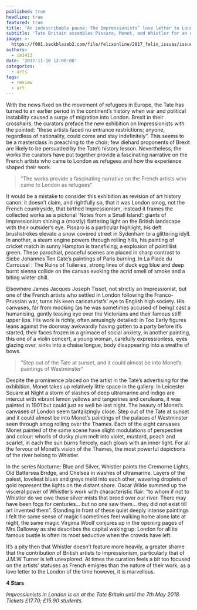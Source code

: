 ```yaml
---
published: true
headline: true
featured: true
title: 'An indescribable pause: The Impressionists’ love letter to London'
subtitle: 'Tate Britain assembles Pissaro, Monet, and Whistler for an ode to the capital.'
image: >-
  https://f001.backblazeb2.com/file/felixonline/2017_felix_issues/issue_1675/1675_arts_whistler+2.jpg
authors:
  - im1413
date: '2017-11-10 12:00:00'
categories:
  - arts
tags:
  - review
  - art
---
```

With the news fixed on the movement of refugees in Europe, the Tate has turned to an earlier period in the continent’s history when war and political instability caused a surge of migration into London. Brexit in their crosshairs, the curators preface the new exhibition on Impressionists with the pointed: “these artists faced no entrance restrictions; anyone, regardless of nationality, could come and stay indefinitely”. This seems to be a masterclass in  preaching to the choir; few diehard proponents of Brexit are likely to be persuaded by the Tate’s history lesson. Nevertheless, the works the curators have put together provide a fascinating narrative on the French artists who came to London as refugees and how the experience shaped their work.

> “The works provide a fascinating narrative on the French artists who came to London as refugees”

It would be a mistake to consider this exhibition as revision of art history canon: it doesn’t claim, and rightfully so, that  it was London smog, not the French countryside, that birthed Impressionism, instead it frames the collected works as a pictorial ‘Notes from a Small Island’: giants of Impressionism shining a (mostly) flattering light on the British landscape with their outsider’s eye. 
Pissaro is a particular highlight, his deft brushstrokes elevate a snow covered street in Sydenham to a glittering idyll. In another, a steam engine powers through rolling hills, his painting of cricket match in sunny Hampton is transfixing; a explosion of pointillist green. These parochial, peaceful scenes are placed in sharp contrast to Siebe Johannes Ten Cate’s  paintings of Paris burning. In La Place du Carrousel : The Ruins of Tuileries, strong lines of duck egg blue and deep burnt sienna collide on the canvas evoking the acrid smell of smoke and a biting winter chill.

Elsewhere James Jacques Joseph Tissot, not strictly an Impressionist, but one of the French artists who settled in London following the Franco-Prussian war, turns his keen caricaturist’s’ eye to English high society. His canvases, far from mocking (as he was sometimes accused of being) cast a humanising, gently teasing eye over the Victorians and their famous stiff upper lips. His work is richly, often amusingly detailed: in Too Early figures leans against the doorway awkwardly having gotten to a party before it’s started, their faces frozen in a grimace of social anxiety, in another painting, this one of a violin concert, a young woman, carefully expressionless, eyes glazing over, sinks into a chaise longue, body disappearing into a swathe of bows.

> “Step out of the Tate at sunset, and it could almost be into Monet’s paintings of Westminster”

Despite the prominence placed on the artist in the Tate’s advertising for the exhibition, Monet takes up relatively little space in the gallery. In Leicester Square at Night a storm of slashes of deep ultramarine and indigo are intercut with vibrant lemon yellows and tangerines and ceruleans, it was painted in 1901 but could just as well be last night. The beauty of Monet’s canvases of London seem tantalizingly close. Step out of the Tate at sunset and it could almost be into Monet’s paintings of the palaces of Westminster seen through smog rolling over the Thames. Each of the eight canvases Monet painted of the same scene have slight modulations of perspective and colour: whorls of dusky plum melt into violet, mustard, peach and scarlet, in each the sun burns fiercely, each glows with an inner light. For all the fervour of Monet’s vision of the Thames, the most powerful depictions of the river belong to Whistler.

In the series Nocturne: Blue and Silver, Whistler paints the Cremorne Lights, Old Battersea Bridge, and Chelsea in washes of ultramarine. Layers of the palest, loveliest blues and greys meld into each other, wavering droplets of gold represent the lights on the distant shore. Oscar Wilde summed up the visceral power of Whistler’s work with characteristic flair: “to whom if not to Whistler do we owe these silver mists that brood over our river. There may have been fogs for centuries... but no one saw them... they did not exist till art invented them”. Standing in front of these quiet deeply intense paintings I felt the same sense of magic I sometimes feel walking home alone late at night, the same magic Virginia Woolf conjures up in the opening pages of Mrs Dalloway as she describes the capital waking up: London for all its famous bustle is often its most seductive when the crowds have left.

It’s a pity then that Whistler doesn’t feature more heavily, a greater shame that the contribution of British artists to Impressionism, particularly that of J.M.W Turner is left unexplored. At times the curation feels a bit too focused on the artists’ statuses as French emigres  than the nature of their work; as a love letter to the London of the time however, it is marvellous. 

**4 Stars**

_Impressionists in London is on at the Tate Britain until the 7th May 2018. Tickets £17.70; £15.90 students._
